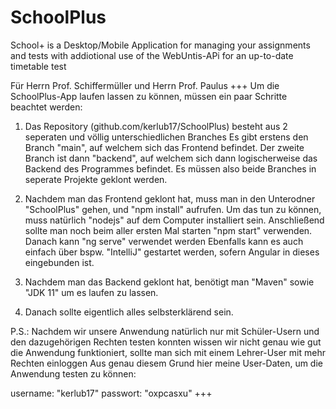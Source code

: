 # SchoolPlus
School+ is a Desktop/Mobile Application for managing your assignments and tests with addiotional use of the WebUntis-APi for an up-to-date timetable test

Für Herrn Prof. Schiffermüller und Herrn Prof. Paulus
+++
Um die SchoolPlus-App laufen lassen zu können, müssen ein paar Schritte beachtet werden:

1. Das Repository (github.com/kerlub17/SchoolPlus) besteht aus 2 seperaten und völlig unterschiedlichen Branches
	Es gibt erstens den Branch "main", auf welchem sich das Frontend befindet.
	Der zweite Branch ist dann "backend", auf welchem sich dann logischerweise das Backend des Programmes befindet. 
Es müssen also beide Branches in seperate Projekte geklont werden. 

2. Nachdem man das Frontend geklont hat, muss man in den Unterodner "SchoolPlus" gehen, und "npm install" aufrufen.
   Um das tun zu können, muss natürlich "nodejs" auf dem Computer installiert sein.
   Anschließend sollte man noch beim aller ersten Mal starten "npm start" verwenden. Danach kann "ng serve" verwendet werden
   Ebenfalls kann es auch einfach über bspw. "IntelliJ" gestartet werden, sofern Angular in dieses eingebunden ist.

3. Nachdem man das Backend geklont hat, benötigt man "Maven" sowie "JDK 11" um es laufen zu lassen.

4. Danach sollte eigentlich alles selbsterklärend sein.

P.S.: Nachdem wir unsere Anwendung natürlich nur mit Schüler-Usern und den dazugehörigen Rechten testen konnten
      wissen wir nicht genau wie gut die Anwendung funktioniert, sollte man sich mit einem Lehrer-User mit mehr Rechten einloggen
      Aus genau diesem Grund hier meine User-Daten, um die Anwendung testen zu können: 

username: "kerlub17"
passwort: "oxpcasxu"
+++
